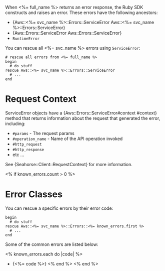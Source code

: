 When <%= full_name %> returns an error response, the Ruby SDK constructs and raises an error. These errors have the following ancestors:

* {Aws::<%= svc_name %>::Errors::ServiceError Aws::<%= svc_name %>::Errors::ServiceError}
* {Aws::Errors::ServiceError Aws::Errors::ServiceError}
* `RuntimeError`

You can rescue all <%= svc_name %> errors using `ServiceError`:

    # rescue all errors from <%= full_name %>
    begin
      # do stuff
    rescue Aws::<%= svc_name %>::Errors::ServiceError
      # ...
    end

# Request Context

ServiceError objects have a {Aws::Errors::ServiceError#context #context} method that returns information about the request that generated the error, including:

* `#params` - The request params
* `#operation_name` - Name of the API operation invoked
* `#http_request`
* `#http_response`
* etc ...

See {Seahorse::Client::RequestContext} for more information.

<% if known_errors.count > 0 %>

# Error Classes

You can rescue a specific errors by their error code:

    begin
      # do stuff
    rescue Aws::<%= svc_name %>::Errors::<%= known_errors.first %>
      # ...
    end

Some of the common errors are listed below:

<% known_errors.each do |code| %>
* {<%= code %>}
<% end %>
<% end %>
